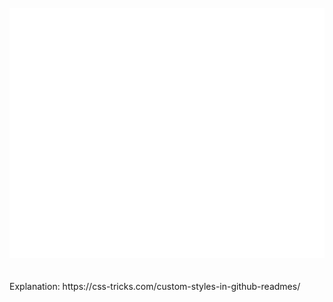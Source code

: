 <div align="center">
	<br>
		<img src="header.svg" width="800" height="400" alt="Click to see the source">
	<br>
</div>
<br>
<br>
Explanation: https://css-tricks.com/custom-styles-in-github-readmes/
